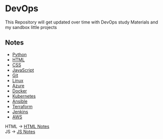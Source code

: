 # DevOps
This Repository will get updated over time with DevOps study Materials and my sandbox little projects 

## Notes
- [Python](https://github.com/Dinesh1866/DevOps/blob/main/Python/readme.md)
- [HTML](https://github.com/Dinesh1866/DevOps/blob/main/HTML/README.md)
- [CSS](https://github.com/Dinesh1866/DevOps/blob/main/css/README.md)
- [JavaScript](https://github.com/Dinesh1866/DevOps/blob/main/JS/README.md)
- [Git](https://github.com/Dinesh1866/DevOps/blob/main/Git/README.md)
- [Linux](https://github.com/Dinesh1866/DevOps/blob/main/Linux/README.md)
- [Azure](https://github.com/Dinesh1866/DevOps/blob/main/Azure/README.md)
- [Docker](https://github.com/Dinesh1866/DevOps/blob/main/Docker/readme.md)
- [Kubernetes](https://github.com/Dinesh1866/DevOps/blob/Kubernetes/css/README.md)
- [Ansible](https://github.com/Dinesh1866/DevOps/blob/main/Ansible/README.md)
- [Terraform](https://github.com/Dinesh1866/DevOps/blob/main/Terraform/README.md)
- [Jenkins](https://github.com/Dinesh1866/DevOps/blob/main/Jenkins/README.md)
- [AWS](https://github.com/Dinesh1866/DevOps/blob/main/AWS/README.md)

HTML -> <a href="https://fascinated-cerise-90c.notion.site/HTML-bf4d4447b22c4993bccaacd5328ac8d1">HTML Notes</a>
<br>
JS -> <a href="https://fascinated-cerise-90c.notion.site/JS-41d5b7e422c4453daf67c0986c6f178f">JS Notes</a>